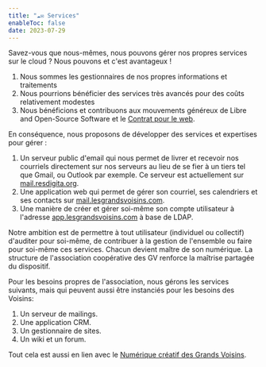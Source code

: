 ```yaml
---
title: "☁✉ Services"
enableToc: false
date: 2023-07-29
---
```


Savez-vous que nous-mêmes, nous pouvons gérer nos propres services sur le cloud ? Nous pouvons et c'est avantageux !

1. Nous sommes les gestionnaires de nos propres informations et traitements
2. Nous pourrions bénéficier des services très avancés pour des coûts relativement modestes
3. Nous bénéficions et contribuons aux mouvements généreux de Libre and Open-Source Software et le [Contrat pour le web](https://www.contractfortheweb.org/fr/).

En conséquence, nous proposons de développer des services et expertises pour gérer :

1. Un serveur public d'email qui nous permet de livrer et recevoir nos courriels directement sur nos serveurs au lieu de se fier à un tiers tel que Gmail, ou Outlook par exemple. Ce serveur est actuellement sur [mail.resdigita.org](config/domains/resdigita.com/mail.md). 
2. Une application web qui permet de gérer son courriel, ses calendriers et ses contacts sur [mail.lesgrandsvoisins.com](https://mail.lesgrandsvoisins.com). 
3. Une manière de créer et gérer soi-même son compte utilisateur à l'adresse [app.lesgrandsvoisins.com](https://app.lesgrandsvoisins.com) à base de LDAP.

Notre ambition est de permettre à tout utilisateur (individuel ou collectif) d'auditer pour soi-même, de contribuer à la gestion de l'ensemble ou faire pour soi-même ces services. Chacun devient maître de son numérique. La structure de l'association coopérative des GV renforce la maîtrise partagée du dispositif.

Pour les besoins propres de l'association, nous gérons les services suivants, mais qui peuvent aussi être instanciés pour les besoins des Voisins:

1. Un serveur de mailings.
2. Une application CRM.
3. Un gestionnaire de sites.
4. Un wiki et un forum.

Tout cela est aussi en lien avec le [Numérique créatif des Grands Voisins](numcrea.md). 